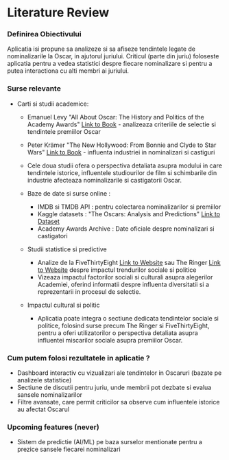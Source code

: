 # Literature Review

### Definirea Obiectivului
Aplicatia isi propune sa analizeze si sa afiseze tendintele legate de nominalizarile la Oscar, in ajutorul juriului. Criticul (parte din juriu) foloseste aplicatia pentru a vedea statistici despre fiecare nominalizare si pentru a putea interactiona cu alti membri ai juriului.

### Surse relevante

- Carti si studii academice:

  - Emanuel Levy "All About Oscar: The History and Politics of the Academy Awards" [Link to Book](https://archive.org/details/allaboutoscarhis0000levy) - analizeaza criteriile de selectie si tendintele premiilor Oscar
    
  - Peter Krämer "The New Hollywood: From Bonnie and Clyde to Star Wars" [Link to Book](https://archive.org/details/newhollywoodfrom0000kram) - influenta industriei in nominalizari si castiguri
    
  - Cele doua studii ofera o perspectiva detaliata asupra modului in care tendintele istorice, influentele studiourilor de film si schimbarile din industrie afecteaza nominalizarile si castigatorii Oscar.
 
  - Baze de date si surse online :
      - IMDB si TMDB API : pentru colectarea nominalizarilor si premiilor
      - Kaggle datasets :  "The Oscars: Analysis and Predictions" [Link to Dataset](https://www.kaggle.com/datasets/matevaradi/oscar-prediction-dataset)
      - Academy Awards Archive : Date oficiale despre nominalizari si castigatori

  - Studii statistice si predictive
      - Analize de la FiveThirtyEight [Link to Website](https://projects.fivethirtyeight.com/) sau The Ringer [Link to Website](https://www.theringer.com/topic/oscars) despre impactul trendurilor sociale si politice
      - Vizeaza impactul factorilor sociali si culturali asupra alegerilor Academiei, oferind informatii despre influenta diversitatii si a reprezentarii in procesul de selectie.
        
  - Impactul cultural si politic
      - Aplicatia poate integra o sectiune dedicata tendintelor sociale si politice, folosind surse precum The Ringer si FiveThirtyEight, pentru a oferi utilizatorilor o perspectiva detaliata asupra influentei miscarilor sociale asupra premiilor Oscar.
   
### Cum putem folosi rezultatele in aplicatie ?

- Dashboard interactiv cu vizualizari ale tendintelor in Oscaruri (bazate pe analizele statistice)
- Sectiune de discutii pentru juriu, unde membrii pot dezbate si evalua sansele nominalizarilor
- Filtre avansate, care permit criticilor sa observe cum influentele istorice au afectat Oscarul

### Upcoming features (never)
- Sistem de predictie (AI/ML) pe baza surselor mentionate pentru a prezice sansele fiecarei nominalizari



